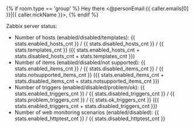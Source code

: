 {% if room.type == 'group' %}
Hey there <@personEmail:{{ caller.emails[0] }}|{{ caller.nickName }}>,
{% endif %}

Zabbix server status:
- Number of hosts (enabled/disabled/templates): {{ stats.enabled_hosts_cnt }} / {{ stats.disabled_hosts_cnt }} / {{ stats.templates_cnt }} ({{ stats.enabled_hosts_cnt + stats.disabled_hosts_cnt + stats.templates_cnt }})
- Number of items (enabled/disabled/not supported): {{ stats.enabled_items_cnt }} / {{ stats.disabled_items_cnt }} / {{ stats.notsupported_items_cnt }} ({{ stats.enabled_items_cnt + stats.disabled_items_cnt + stats.notsupported_items_cnt }})
- Number of triggers (enabled/disabled/problem/ok): {{ stats.enabled_triggers_cnt }} / {{ stats.disabled_triggers_cnt }} / {{ stats.problem_triggers_cnt }} / {{ stats.ok_triggers_cnt }} ({{ stats.enabled_triggers_cnt + stats.disabled_triggers_cnt }})
- Number of web monitoring scenarios (enabled/disabled): {{ stats.enabled_httptest_cnt }} / {{ stats.disabled_httptest_cnt }}
